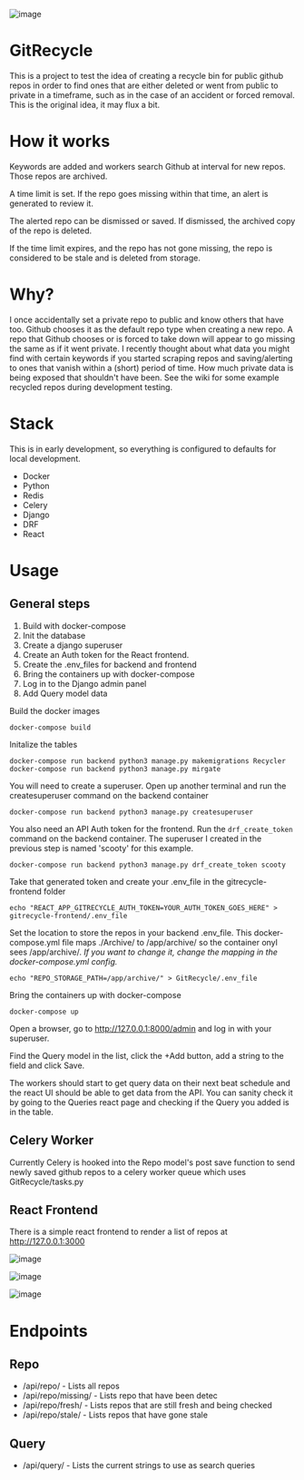 ![image](https://user-images.githubusercontent.com/46699116/79952710-abddf180-842f-11ea-90ef-425533be91bf.png)

# GitRecycle

This is a project to test the idea of creating a recycle bin for public github repos in order to find ones that are either deleted or went from public to private in a timeframe, such as in the case of an accident or forced removal. This is the original idea, it may flux a bit.

# How it works

Keywords are added and workers search Github at interval for new repos. Those repos are archived.

A time limit is set. If the repo goes missing within that time, an alert is generated to review it.

The alerted repo can be dismissed or saved. If dismissed, the archived copy of the repo is deleted.

If the time limit expires, and the repo has not gone missing, the repo is considered to be stale and is deleted from storage.

# Why?

I once accidentally set a private repo to public and know others that have too. Github chooses it as the default repo type when creating a new repo. A repo that Github chooses or is forced to take down will appear to go missing the same as if it went private. I recently thought about what data you might find with certain keywords if you started scraping repos and saving/alerting to ones that vanish within a (short) period of time. How much private data is being exposed that shouldn't have been. See the wiki for some example recycled repos during development testing. 

# Stack

This is in early development, so everything is configured to defaults for local development.

* Docker
* Python
* Redis
* Celery
* Django
* DRF
* React

# Usage

## General steps

1. Build with docker-compose
1. Init the database
1. Create a django superuser
1. Create an Auth token for the React frontend.
1. Create the .env_files for backend and frontend
1. Bring the containers up with docker-compose
1. Log in to the Django admin panel
1. Add Query model data

Build the docker images

`docker-compose build` 

Initalize the tables

`docker-compose run backend python3 manage.py makemigrations Recycler`  
`docker-compose run backend python3 manage.py mirgate`  

You will need to create a superuser. Open up another terminal and run the createsuperuser command on the backend container

`docker-compose run backend python3 manage.py createsuperuser`

You also need an API Auth token for the frontend. Run the `drf_create_token` command on the backend container. The superuser I created in the previous step is named 'scooty' for this example.

`docker-compose run backend python3 manage.py drf_create_token scooty`

Take that generated token and create your .env_file in the gitrecycle-frontend folder

`echo "REACT_APP_GITRECYCLE_AUTH_TOKEN=YOUR_AUTH_TOKEN_GOES_HERE" > gitrecycle-frontend/.env_file`

Set the location to store the repos in your backend .env_file. This docker-compose.yml file maps ./Archive/ to /app/archive/ so the container onyl sees /app/archive/. *If you want to change it, change the mapping in the docker-compose.yml config.*

`echo "REPO_STORAGE_PATH=/app/archive/" > GitRecycle/.env_file`

Bring the containers up with docker-compose

`docker-compose up`

Open a browser, go to http://127.0.0.1:8000/admin and log in with your superuser.

Find the Query model in the list, click the +Add button, add a string to the field and click Save.

The workers should start to get query data on their next beat schedule and the react UI should be able to get data from the API. You can sanity check it by going to the Queries react page and checking if the Query you added is in the table.

## Celery Worker

Currently Celery is hooked into the Repo model's post save function to send newly saved github repos to a celery worker queue which uses GitRecycle/tasks.py

## React Frontend

There is a simple react frontend to render a list of repos at http://127.0.0.1:3000

![image](https://user-images.githubusercontent.com/46699116/80853111-e93a4000-8be2-11ea-90b6-31ec94793a4c.png)

![image](https://user-images.githubusercontent.com/46699116/80853153-33232600-8be3-11ea-8e7a-c6179aee5541.png)

![image](https://user-images.githubusercontent.com/46699116/80853106-e0e20500-8be2-11ea-9ebd-7a7a536ce839.png)

# Endpoints

## Repo

*  /api/repo/ - Lists all repos
*  /api/repo/missing/ - Lists repo that have been detec
*  /api/repo/fresh/ - Lists repos that are still fresh and being checked
*  /api/repo/stale/ - Lists repos that have gone stale

## Query

*  /api/query/ - Lists the current strings to use as search queries

